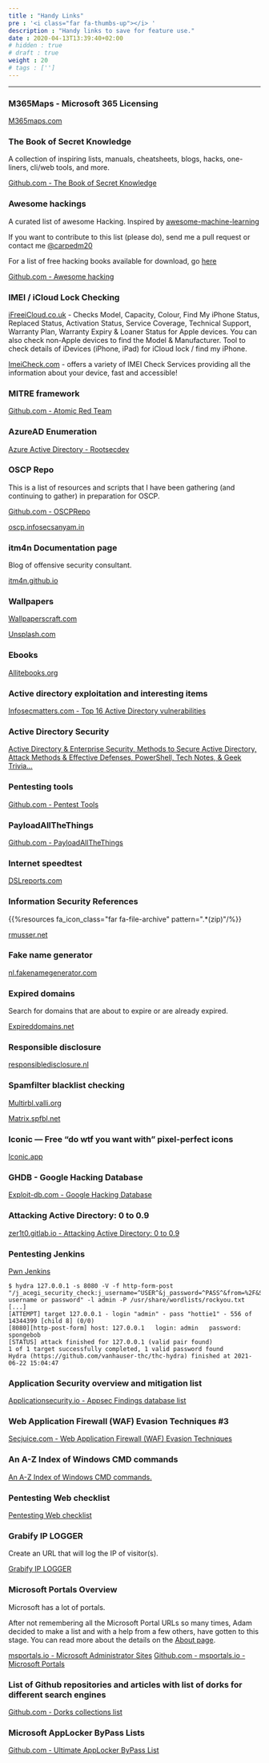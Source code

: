 ```yaml
---
title : "Handy Links"
pre : '<i class="far fa-thumbs-up"></i> '
description : "Handy links to save for feature use."
date : 2020-04-13T13:39:40+02:00
# hidden : true
# draft : true
weight : 20
# tags : ['']
---
```


---

### M365Maps - Microsoft 365 Licensing

[M365maps.com](https://m365maps.com)

### The Book of Secret Knowledge

A collection of inspiring lists, manuals, cheatsheets, blogs, hacks, one-liners, cli/web tools, and more.

[Github.com - The Book of Secret Knowledge](https://github.com/trimstray/the-book-of-secret-knowledge)

### Awesome hackings

A curated list of awesome Hacking. Inspired by [awesome-machine-learning](https://github.com/josephmisiti/awesome-machine-learning/)

If you want to contribute to this list (please do), send me a pull request or contact me [@carpedm20](https://twitter.com/carpedm20)

For a list of free hacking books available for download, go [here](https://github.com/Hack-with-Github/Free-Security-eBooks)

[Github.com - Awesome hacking](https://github.com/carpedm20/awesome-hacking)

### IMEI / iCloud Lock Checking

[iFreeiCloud.co.uk](https://ifreeicloud.co.uk/free-check) - Checks Model, Capacity, Colour, Find My iPhone Status, Replaced Status, Activation Status, Service Coverage, Technical Support, Warranty Plan, Warranty Expiry & Loaner Status for Apple devices. You can also check non-Apple devices to find the Model & Manufacturer. Tool to check details of iDevices (iPhone, iPad) for iCloud lock / find my iPhone.

[ImeiCheck.com](https://imeicheck.com/) - offers a variety of IMEI Check Services providing all the information about your device, fast and accessible!

### MITRE framework

[Github.com - Atomic Red Team](https://github.com/redcanaryco/atomic-red-team)

### AzureAD Enumeration

[Azure Active Directory - Rootsecdev](https://github.com/rootsecdev/Azure-Red-Team)

### OSCP Repo

This is a list of resources and scripts that I have been gathering (and continuing to gather) in preparation for OSCP.

[Github.com - OSCPRepo](https://github.com/rewardone/OSCPRepo)

[oscp.infosecsanyam.in](https://oscp.infosecsanyam.in/)

### itm4n Documentation page

Blog of offensive security consultant.

[itm4n.github.io](https://itm4n.github.io/)

### Wallpapers

[Wallpaperscraft.com](https://wallpaperscraft.com/)

[Unsplash.com](https://unsplash.com/)

### Ebooks

[Allitebooks.org](https://allitbooks.net/)

### Active directory exploitation and interesting items

[Infosecmatters.com - Top 16 Active Directory vulnerabilities](https://www.infosecmatter.com/top-16-active-directory-vulnerabilities/)

### Active Directory Security

[Active Directory & Enterprise Security, Methods to Secure Active Directory, Attack Methods & Effective Defenses, PowerShell, Tech Notes, & Geek Trivia…](https://adsecurity.org/)

### Pentesting tools

[Github.com - Pentest Tools](https://github.com/S3cur3Th1sSh1t/Pentest-Tools)

### PayloadAllTheThings

[Github.com - PayloadAllTheThings](https://github.com/swisskyrepo/PayloadsAllTheThings)

### Internet speedtest

[DSLreports.com](https://www.dslreports.com/)

### Information Security References

{{%resources fa_icon_class="far fa-file-archive" pattern=".*(zip)"/%}}

[rmusser.net](https://rmusser.net/docs/)

### Fake name generator

[nl.fakenamegenerator.com](https://nl.fakenamegenerator.com/gen-random-nl-nl.php)

### Expired domains

Search for domains that are about to expire or are already expired.

[Expireddomains.net](https://www.expireddomains.net/)

### Responsible disclosure

[responsibledisclosure.nl](https://responsibledisclosure.nl/)

### Spamfilter blacklist checking

[Multirbl.valli.org](https://multirbl.valli.org/lookup/)

[Matrix.spfbl.net](https://matrix.spfbl.net/)

### Iconic — Free “do wtf you want with” pixel-perfect icons

[Iconic.app](https://iconic.app/)

### GHDB - Google Hacking Database

[Exploit-db.com - Google Hacking Database](https://www.exploit-db.com/google-hacking-database)

### Attacking Active Directory: 0 to 0.9

[zer1t0.gitlab.io - Attacking Active Directory: 0 to 0.9](https://zer1t0.gitlab.io/posts/attacking_ad/)

### Pentesting Jenkins

[Pwn Jenkins](https://github.com/gquere/pwn_jenkins)

```plain
$ hydra 127.0.0.1 -s 8080 -V -f http-form-post "/j_acegi_security_check:j_username=^USER^&j_password=^PASS^&from=%2F&Submit=Sign+in&Login=Login:Invalid username or password" -l admin -P /usr/share/wordlists/rockyou.txt            
[...]
[ATTEMPT] target 127.0.0.1 - login "admin" - pass "hottie1" - 556 of 14344399 [child 8] (0/0)
[8080][http-post-form] host: 127.0.0.1   login: admin   password: spongebob
[STATUS] attack finished for 127.0.0.1 (valid pair found)
1 of 1 target successfully completed, 1 valid password found
Hydra (https://github.com/vanhauser-thc/thc-hydra) finished at 2021-06-22 15:04:47
```

### Application Security overview and mitigation list

[Applicationsecurity.io - Appsec Findings database list](https://applicationsecurity.io/appsec-findings-database-list/)

### Web Application Firewall (WAF) Evasion Techniques #3

[Secjuice.com - Web Application Firewall (WAF) Evasion Techniques](https://www.secjuice.com/web-application-firewall-waf-evasion/)

### An A-Z Index of Windows CMD commands

[An A-Z Index of Windows CMD commands.](https://ss64.com/nt/)

### Pentesting Web checklist

[Pentesting Web checklist](https://pentestbook.six2dez.com/others/web-checklist)

### Grabify IP LOGGER

Create an URL that will log the IP of visitor(s).

[Grabify IP LOGGER](https://grabify.link/)

### Microsoft Portals Overview

Microsoft has a lot of portals.

After not remembering all the Microsoft Portal URLs so many times, Adam decided to make a list and with a help from a few others, have gotten to this stage. You can read more about the details on the [About page](https://github.com/adamfowlerit/msportals.io/blob/master/about.md).

[msportals.io - Microsoft Administrator Sites](https://msportals.io/)
[Github.com - msportals.io - Microsoft Portals](https://github.com/adamfowlerit/msportals.io)

### List of Github repositories and articles with list of dorks for different search engines

[Github.com - Dorks collections list](https://github.com/cipher387/Dorks-collections-list)

### Microsoft AppLocker ByPass Lists

[Github.com - Ultimate AppLocker ByPass List](https://github.com/api0cradle/UltimateAppLockerByPassList)
